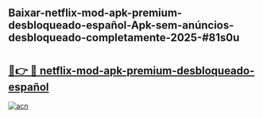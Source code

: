 ## Baixar-netflix-mod-apk-premium-desbloqueado-español-Apk-sem-anúncios-desbloqueado-completamente-2025-#81s0u

# <h2><a href="https://ainizakaria.my?title=netflix-mod-apk-premium-desbloqueado-español&ref=20M">🔗👉 🔴 netflix-mod-apk-premium-desbloqueado-español</a></h2>

[![acn](https://github.com/user-attachments/assets/0f9c940e-d8b0-45ae-aac7-cd30a18b3e1c)](https://ainizakaria.my?title=netflix-mod-apk-premium-desbloqueado-español&ref=20M)

